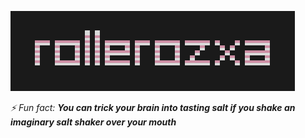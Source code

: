 ![rollerozxa](https://raw.githubusercontent.com/rollerozxa/rollerozxa-intro/master/intro_inv_smol.png)

*⚡ Fun fact: **You can trick your brain into tasting salt if you shake an imaginary salt shaker over your mouth***
